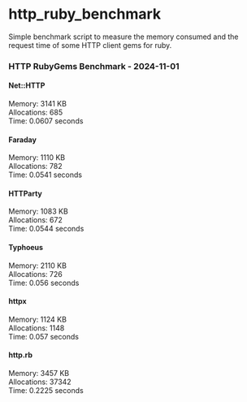 # http_ruby_benchmark

Simple benchmark script to measure the memory consumed and the request time of some HTTP client gems for ruby.

<!-- benchmark-results -->

### HTTP RubyGems Benchmark - 2024-11-01
#### Net::HTTP
Memory: 3141 KB <br />Allocations: 685 <br />Time: 0.0607 seconds 
#### Faraday
Memory: 1110 KB <br />Allocations: 782 <br />Time: 0.0541 seconds 
#### HTTParty
Memory: 1083 KB <br />Allocations: 672 <br />Time: 0.0544 seconds 
#### Typhoeus
Memory: 2110 KB <br />Allocations: 726 <br />Time: 0.056 seconds 
#### httpx
Memory: 1124 KB <br />Allocations: 1148 <br />Time: 0.057 seconds 
#### http.rb
Memory: 3457 KB <br />Allocations: 37342 <br />Time: 0.2225 seconds 
